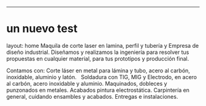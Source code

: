---
# un nuevo test
layout: home
Maquila de corte laser en lamina, perfil y tubería y Empresa de diseño industrial.
Diseñamos y realizamos la ingeniería para resolver tus propuestas en cualquier material, para tus prototipos y producción final.

Contamos con:
Corte láser en metal para lámina y tubo, acero al carbón, inoxidable, aluminio y latón.  
Soldadura con TIG, MIG y Electrodo, en acero al carbón, acero inoxidable y aluminio.
Maquinados, dobleces y punzonados en metales.
Acabados pintura electrostática.
Carpintería en general, cuidando ensambles y acabados.
Entregas e instalaciones.
